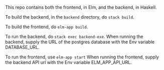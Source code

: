 This repo contains both the frontend, in Elm, and the backend, in Haskell.

To build the backend, in the `backend` directory, do `stack build`.

To build the frontend, do `elm-app build`.

To run the backend, do `stack exec backend-exe`.
When running the backend, supply the URL of the postgres database with the Env variable DATABASE_URL.

To run the frontend, use `elm-app start`
When running the frontend, supply the backend API url with the Env variable ELM_APP_API_URL.
